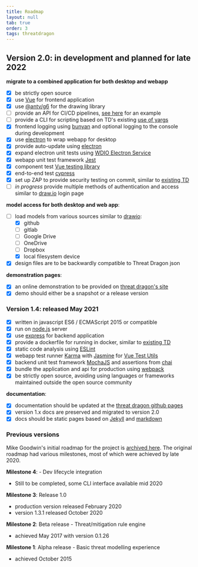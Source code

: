 ```yaml
---
title: Roadmap
layout: null
tab: true
order: 3
tags: threatdragon
---
```


## Version 2.0: in development and planned for late 2022
**migrate to a combined application for both desktop and webapp**
- [x] be strictly open source
- [x] use [Vue](https://v3.vuejs.org/guide/introduction.html#what-is-vue-js) for frontend application
- [x] use [@antv/g6](https://www.npmjs.com/package/@antv/g6) for the drawing library
- [ ] provide an API for CI/CD pipelines, [see here](https://github.com/bbachi/vuejs-nodejs-example/tree/master/api) for an example
- [ ] provide a CLI for scripting based on TD's existing [use of yargs](https://github.com/yargs/yargs)
- [x] frontend logging using [bunyan](https://github.com/trentm/node-bunyan) and optional logging to the console during development 
- [x] use [electron](https://www.electronjs.org/) to wrap webapp for desktop
- [X] provide auto-update using [electron](https://www.electronjs.org/)
- [X] expand electron unit tests using [WDIO Electron Service](https://github.com/webdriverio-community/wdio-electron-service)
- [x] webapp unit test framework [Jest](https://jestjs.io/)
- [x] component test [Vue testing library](https://github.com/testing-library/vue-testing-library)
- [x] end-to-end test [cypress](https://github.com/cypress-io/cypress) 
- [x] set up ZAP to provide security testing on commit, similar to [existing TD](https://github.com/OWASP/threat-dragon/blob/main/.github/workflows/zap_scan.yaml)
- [ ] _in progress_ provide multiple methods of authentication and access similar to [draw.io](https://app.diagrams.net) login page

**model access for both desktop and web app**:
- [ ] load models from various sources similar to [drawio](https://github.com/jgraph/drawio):
    - [x]  github
    - [ ]  gitlab
    - [ ]  Google Drive
    - [ ]  OneDrive
    - [ ]  Dropbox
    - [X]  local filesystem device
- [x] design files are to be backwardly compatible to Threat Dragon json

**demonstration pages**:
- [x] an online demonstration to be provided on [threat dragon's site](https://threatdragon.com)
- [x] demo should either be a snapshot or a release version

### Version 1.4: released May 2021
- [x] written in javascript ES6 / ECMAScript 2015 or compatible
- [x] run on [node.js](https://nodejs.org/en/) server
- [x] use [express](http://expressjs.com/en/starter/installing.html) for backend application
- [x] provide a dockerfile for running in docker, similar to [existing TD](https://github.com/OWASP/threat-dragon/blob/main/Dockerfile)
- [x] static code analysis using [ESLint](https://eslint.org)
- [x] webapp test runner [Karma](http://karma-runner.github.io/6.3/intro/installation.html)
with [Jasmine](https://jasmine.github.io)
for [Vue Test Utils](https://vue-test-utils.vuejs.org/installation/#using-other-test-runners)
- [x] backend unit test framework [MochaJS](https://mochajs.org) and assertions from [chai](https://github.com/chaijs/chai)
- [x] bundle the application and api for production using [webpack](https://webpack.js.org/)
- [x] be strictly open source, avoiding using languages or frameworks maintained outside the open source community

**documentation**:
- [x] documentation should be updated at the [threat dragon github pages](https://threatdragon.github.io/docs)
- [x] version 1.x docs are preserved and migrated to version 2.0
- [x] docs should be static pages based on [Jekyll](https://jekyllrb.com) and [markdown](https://docs.github.com/en/github/working-with-github-pages/setting-up-a-github-pages-site-with-jekyll)

### Previous versions
Mike Goodwin's initial roadmap for the project is [archived here](https://github.com/OWASP/www-project-threat-dragon/wiki/Original-Roadmap).
The original roadmap had various milestones, most of which were achieved by late 2020.

**Milestone 4**: - Dev lifecycle integration
* Still to be completed, some CLI interface available mid 2020

**Milestone 3**: Release 1.0
* production version released February 2020
* version 1.3.1 released October 2020

**Milestone 2**: Beta release - Threat/mitigation rule engine
* achieved May 2017 with version 0.1.26

**Milestone 1**: Alpha release - Basic threat modelling experience
* achieved October 2015
